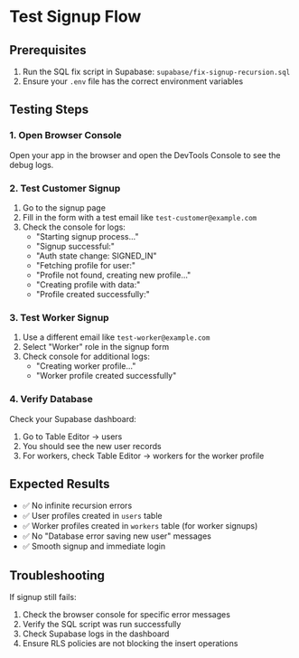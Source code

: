# Test Signup Flow

## Prerequisites
1. Run the SQL fix script in Supabase: `supabase/fix-signup-recursion.sql`
2. Ensure your `.env` file has the correct environment variables

## Testing Steps

### 1. Open Browser Console
Open your app in the browser and open the DevTools Console to see the debug logs.

### 2. Test Customer Signup
1. Go to the signup page
2. Fill in the form with a test email like `test-customer@example.com`
3. Check the console for logs:
   - "Starting signup process..."
   - "Signup successful:"
   - "Auth state change: SIGNED_IN"
   - "Fetching profile for user:"
   - "Profile not found, creating new profile..."
   - "Creating profile with data:"
   - "Profile created successfully:"

### 3. Test Worker Signup
1. Use a different email like `test-worker@example.com`
2. Select "Worker" role in the signup form
3. Check console for additional logs:
   - "Creating worker profile..."
   - "Worker profile created successfully"

### 4. Verify Database
Check your Supabase dashboard:
1. Go to Table Editor → users
2. You should see the new user records
3. For workers, check Table Editor → workers for the worker profile

## Expected Results
- ✅ No infinite recursion errors
- ✅ User profiles created in `users` table
- ✅ Worker profiles created in `workers` table (for worker signups)
- ✅ No "Database error saving new user" messages
- ✅ Smooth signup and immediate login

## Troubleshooting
If signup still fails:
1. Check the browser console for specific error messages
2. Verify the SQL script was run successfully
3. Check Supabase logs in the dashboard
4. Ensure RLS policies are not blocking the insert operations